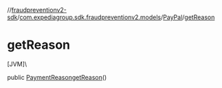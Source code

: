 //[fraudpreventionv2-sdk](../../../index.md)/[com.expediagroup.sdk.fraudpreventionv2.models](../index.md)/[PayPal](index.md)/[getReason](get-reason.md)

# getReason

[JVM]\

public [PaymentReason](../-payment-reason/index.md)[getReason](get-reason.md)()
